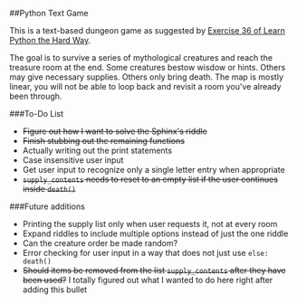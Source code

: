 ##Python Text Game

This is a text-based dungeon game as suggested by [Exercise 36 of Learn Python the Hard Way](http://learnpythonthehardway.org/book/ex36.html).

The goal is to survive a series of mythological creatures and reach the treasure room at the end. Some creatures bestow wisdow or hints. Others may give necessary supplies. Others only bring death. The map is mostly linear, you will not be able to loop back and revisit a room you've already been through.

###To-Do List

- <s>Figure out how I want to solve the Sphinx's riddle</s>
- <s>Finish stubbing out the remaining functions</s>
- Actually writing out the print statements
- Case insensitive user input
- Get user input to recognize only a single letter entry when appropriate
- <s>`supply_contents` needs to reset to an empty list if the user continues inside `death()`</s>

###Future additions
- Printing the supply list only when user requests it, not at every room
- Expand riddles to include multiple options instead of just the one riddle
- Can the creature order be made random?
- Error checking for user input in a way that does not just use `else: death()`
- <s>Should items be removed from the list `supply_contents` after they have been used?</s> I totally figured out what I wanted to do here right after adding this bullet
